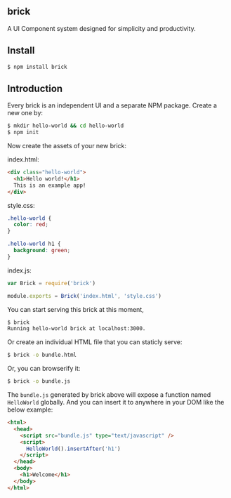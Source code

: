 ## brick

A UI Component system designed for simplicity and productivity.

## Install

```bash
$ npm install brick
```

## Introduction

Every brick is an independent UI and a separate NPM package. Create a new one by:

```bash
$ mkdir hello-world && cd hello-world
$ npm init
```

Now create the assets of your new brick:

index.html:
```html
<div class="hello-world">
  <h1>Hello world!</h1>
  This is an example app!
</div>
```

style.css:
```css
.hello-world {
  color: red;
}

.hello-world h1 {
  background: green;
}
```

index.js:
```js
var Brick = require('brick')

module.exports = Brick('index.html', 'style.css')
```

You can start serving this brick at this moment,

```bash
$ brick
Running hello-world brick at localhost:3000.
```

Or create an individual HTML file that you can staticly serve:

```bash
$ brick -o bundle.html
```

Or, you can browserify it:

```bash
$ brick -o bundle.js
```

The `bundle.js` generated by brick above will expose a function named `HelloWorld` globally. And you can insert it to anywhere in your DOM like the below example:

```html
<html>
  <head>
    <script src="bundle.js" type="text/javascript" />
    <script>
      HelloWorld().insertAfter('h1')
    </script>
  </head>
  <body>
    <h1>Welcome</h1>
  </body>
</html>
```
